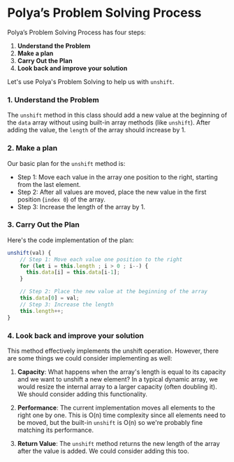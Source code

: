# Polya’s Problem Solving Process

Polya’s Problem Solving Process has four steps:

1. **Understand the Problem**
2. **Make a plan**
3. **Carry Out the Plan**
4. **Look back and improve your solution**

Let's use Polya's Problem Solving to help us with `unshift`.

### 1. Understand the Problem
The `unshift` method in this class should add a new value at the beginning of the `data` array without using built-in array methods (like `unshift`). After adding the value, the `length` of the array should increase by 1.

### 2. Make a plan
Our basic plan for the `unshift` method is:
- Step 1: Move each value in the array one position to the right, starting from the last element.
- Step 2: After all values are moved, place the new value in the first position (`index 0`) of the array.
- Step 3: Increase the length of the array by 1.

### 3. Carry Out the Plan
Here's the code implementation of the plan:

```js
unshift(val) {
    // Step 1: Move each value one position to the right
    for (let i = this.length ; i > 0 ; i--) {
      this.data[i] = this.data[i-1];
    }

    // Step 2: Place the new value at the beginning of the array
    this.data[0] = val;
    // Step 3: Increase the length
    this.length++;
}
```

### 4. Look back and improve your solution

This method effectively implements the unshift operation. However, there are some things we could consider implementing as well:

1. **Capacity**: What happens when the array's length is equal to its capacity and we want to unshift a new element? In a typical dynamic array, we would resize the internal array to a larger capacity (often doubling it). We should consider adding this functionality.

2. **Performance**: The current implementation moves all elements to the right one by one. This is O(n) time complexity since all elements need to be moved, but the built-in `unshift` is O(n) so we're probably fine matching its performance.

3. **Return Value**: The `unshift` method returns the new length of the array after the value is added. We could consider adding this too.
